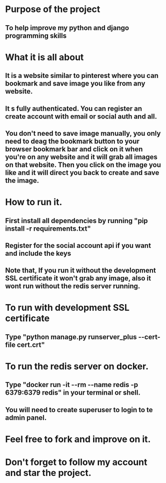 # Purpose of the project

## To help improve my python and django programming skills

# What it is all about

## It is a website similar to pinterest where you can bookmark and save image you like from any website.

## It s fully authenticated. You can register an create account with email or social auth and all.

## You don't need to save image manually, you only need to deag the bookmark button to your browser bookmark bar and click on it when you're on any website and it will grab all images on that website. Then you click on the image you like and it will direct you back to create and save the image.

# How to run it.

## First install all dependencies by running "pip install -r requirements.txt"

## Register for the social account api if you want and include the keys

## Note that, If you run it without the development SSL certificate it won't grab any image, also it wont run without the redis server running.

# To run with development SSL certificate

## Type "python manage.py runserver_plus --cert-file cert.crt"

# To run the redis server on docker.

## Type "docker run -it --rm --name redis -p 6379:6379 redis" in your terminal or shell.

## You will need to create superuser to login to te admin panel.

# Feel free to fork and improve on it.

# Don't forget to follow my account and star the project.
